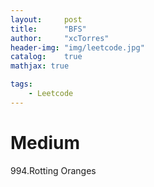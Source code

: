 ```yaml
---
layout:     post
title:      "BFS"
author:     "xcTorres"
header-img: "img/leetcode.jpg"
catalog:    true
mathjax: true

tags:
    - Leetcode
---    
```


# Medium  
994.Rotting Oranges